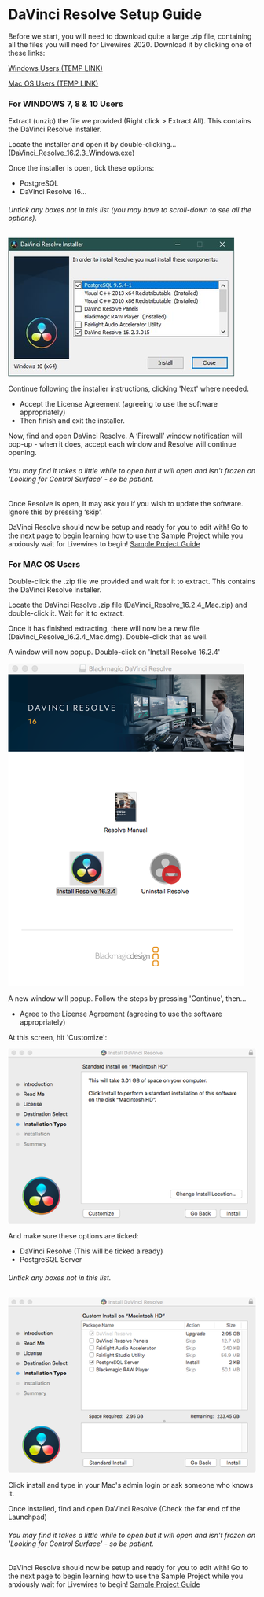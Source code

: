 # DaVinci Resolve Setup Guide

Before we start, you will need to download quite a large .zip file, containing all the files you will need for Livewires 2020. Download it by clicking one of these links:

[Windows Users (TEMP LINK)](TempLinks.md)

[Mac OS Users (TEMP LINK)](TempLinks.md)


### For WINDOWS 7, 8 & 10 Users
Extract (unzip) the file we provided (Right click > Extract All). This contains the DaVinci Resolve installer.

Locate the installer and open it by double-clicking... (DaVinci_Resolve_16.2.3_Windows.exe)

Once the installer is open, tick these options:
* PostgreSQL
* DaVinci Resolve 16...
###### Untick any boxes not in this list (you may have to scroll-down to see all the options).
![Windows Options](files/resolve-installer2.JPG)

Continue following the installer instructions, clicking 'Next' where needed.
* Accept the License Agreement (agreeing to use the software appropriately)
* Then finish and exit the installer.

Now, find and open DaVinci Resolve.
A ‘Firewall’ window notification will pop-up - when it does, accept each window and Resolve will continue opening.
###### You may find it takes a little while to open but it will open and isn't frozen on 'Looking for Control Surface' - so be patient.
Once Resolve is open, it may ask you if you wish to update the software. Ignore this by pressing ‘skip’.

DaVinci Resolve should now be setup and ready for you to edit with! Go to the next page to begin learning how to use the Sample Project while you anxiously wait for Livewires to begin! [Sample Project Guide](SampleProjectGuide.md)


### For MAC OS Users
Double-click the .zip file we provided and wait for it to extract. This contains the DaVinci Resolve installer.

Locate the DaVinci Resolve .zip file (DaVinci_Resolve_16.2.4_Mac.zip) and double-click it. Wait for it to extract.

Once it has finished extracting, there will now be a new file (DaVinci_Resolve_16.2.4_Mac.dmg). Double-click that as well.

A window will now popup. Double-click on 'Install Resolve 16.2.4'

![MacDMG Window](files/mac_dmg-installer.png)


A new window will popup. Follow the steps by pressing 'Continue', then...
* Agree to the License Agreement (agreeing to use the software appropriately)

At this screen, hit 'Customize':

![Customize Install](files/mac_destination.png)

And make sure these options are ticked:
* DaVinci Resolve (This will be ticked already)
* PostgreSQL Server
###### Untick any boxes not in this list.

![Options Ticked](files/mac_options.png)


Click install and type in your Mac's admin login or ask someone who knows it.

Once installed, find and open DaVinci Resolve (Check the far end of the Launchpad)
###### You may find it takes a little while to open but it will open and isn't frozen on 'Looking for Control Surface' - so be patient.

DaVinci Resolve should now be setup and ready for you to edit with! Go to the next page to begin learning how to use the Sample Project while you anxiously wait for Livewires to begin! [Sample Project Guide](SampleProjectGuide.md)
